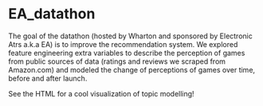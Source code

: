 # EA_datathon
The goal of the datathon (hosted by Wharton and sponsored by Electronic Atrs a.k.a EA) is to improve the recommendation system. We explored feature engineering extra variables to describe the perception of games from public sources of data (ratings and reviews we scraped from Amazon.com) and modeled the change of perceptions of games over time, before and after launch.

See the HTML for a cool visualization of topic modelling!

